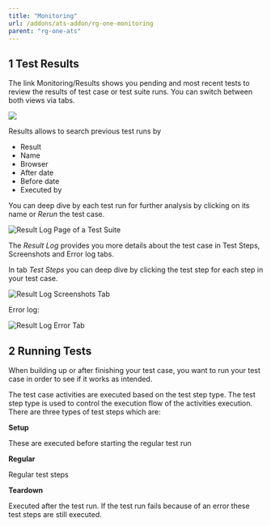 ```yaml
---
title: "Monitoring"
url: /addons/ats-addon/rg-one-monitoring
parent: "rg-one-ats"
---
```


## 1 Test Results

The link Monitoring/Results shows you pending and most recent tests to review the results of test case or test suite runs. You can switch between both views via tabs.

![](attachments/rg-one-monitoring/21168217.png)

Results allows to search previous test runs by

*   Result
*   Name
*   Browser
*   After date
*   Before date
*   Executed by

You can deep dive by each test run for further analysis by clicking on its name or _Rerun_ the test case.

![Result Log Page of a Test Suite](attachments/rg-one-monitoring/21168218.png)

The _Result Log_ provides you more details about the test case in Test Steps, Screenshots and Error log tabs.

In tab _Test Steps_ you can deep dive by clicking the test step for each step in your test case.

![Result Log Screenshots Tab](attachments/rg-one-monitoring/21168219.png)

Error log:

![Result Log Error Tab](attachments/rg-one-monitoring/21168220.png)

## 2 Running Tests

When building up or after finishing your test case, you want to run your test case in order to see if it works as intended.

The test case activities are executed based on the test step type. The test step type is used to control the execution flow of the activities execution. There are three types of test steps which are:

**Setup**

These are executed before starting the regular test run

**Regular**

Regular test steps

**Teardown**

Executed after the test run. If the test run fails because of an error these test steps are still executed.
